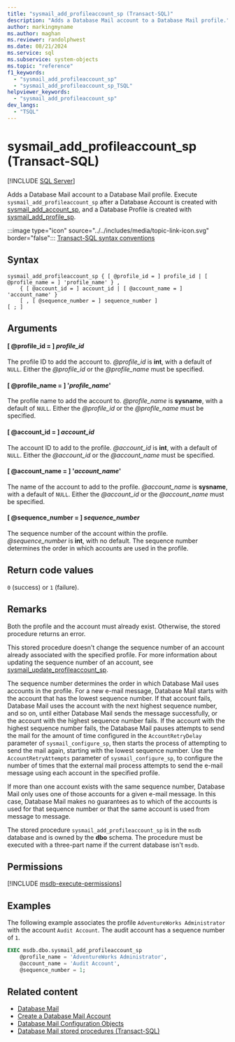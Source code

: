 ```yaml
---
title: "sysmail_add_profileaccount_sp (Transact-SQL)"
description: "Adds a Database Mail account to a Database Mail profile."
author: markingmyname
ms.author: maghan
ms.reviewer: randolphwest
ms.date: 08/21/2024
ms.service: sql
ms.subservice: system-objects
ms.topic: "reference"
f1_keywords:
  - "sysmail_add_profileaccount_sp"
  - "sysmail_add_profileaccount_sp_TSQL"
helpviewer_keywords:
  - "sysmail_add_profileaccount_sp"
dev_langs:
  - "TSQL"
---
```

# sysmail_add_profileaccount_sp (Transact-SQL)

[!INCLUDE [SQL Server](../../includes/applies-to-version/sqlserver.md)]

Adds a Database Mail account to a Database Mail profile. Execute `sysmail_add_profileaccount_sp` after a Database Account is created with [sysmail_add_account_sp](sysmail-add-account-sp-transact-sql.md), and a Database Profile is created with [sysmail_add_profile_sp](sysmail-add-profile-sp-transact-sql.md).

:::image type="icon" source="../../includes/media/topic-link-icon.svg" border="false"::: [Transact-SQL syntax conventions](../../t-sql/language-elements/transact-sql-syntax-conventions-transact-sql.md)

## Syntax

```syntaxsql
sysmail_add_profileaccount_sp { [ @profile_id = ] profile_id | [ @profile_name = ] 'profile_name' } ,
    { [ @account_id = ] account_id | [ @account_name = ] 'account_name' }
    [ , [ @sequence_number = ] sequence_number ]
[ ; ]
```

## Arguments

#### [ @profile_id = ] *profile_id*

The profile ID to add the account to. *@profile_id* is **int**, with a default of `NULL`. Either the *@profile_id* or the *@profile_name* must be specified.

#### [ @profile_name = ] '*profile_name*'

The profile name to add the account to. *@profile_name* is **sysname**, with a default of `NULL`. Either the *@profile_id* or the *@profile_name* must be specified.

#### [ @account_id = ] *account_id*

The account ID to add to the profile. *@account_id* is **int**, with a default of `NULL`. Either the *@account_id* or the *@account_name* must be specified.

#### [ @account_name = ] '*account_name*'

The name of the account to add to the profile. *@account_name* is **sysname**, with a default of `NULL`. Either the *@account_id* or the *@account_name* must be specified.

#### [ @sequence_number = ] *sequence_number*

The sequence number of the account within the profile. *@sequence_number* is **int**, with no default. The sequence number determines the order in which accounts are used in the profile.

## Return code values

`0` (success) or `1` (failure).

## Remarks

Both the profile and the account must already exist. Otherwise, the stored procedure returns an error.

This stored procedure doesn't change the sequence number of an account already associated with the specified profile. For more information about updating the sequence number of an account, see [sysmail_update_profileaccount_sp](sysmail-update-profileaccount-sp-transact-sql.md).

The sequence number determines the order in which Database Mail uses accounts in the profile. For a new e-mail message, Database Mail starts with the account that has the lowest sequence number. If that account fails, Database Mail uses the account with the next highest sequence number, and so on, until either Database Mail sends the message successfully, or the account with the highest sequence number fails. If the account with the highest sequence number fails, the Database Mail pauses attempts to send the mail for the amount of time configured in the `AccountRetryDelay` parameter of `sysmail_configure_sp`, then starts the process of attempting to send the mail again, starting with the lowest sequence number. Use the `AccountRetryAttempts` parameter of `sysmail_configure_sp`, to configure the number of times that the external mail process attempts to send the e-mail message using each account in the specified profile.

If more than one account exists with the same sequence number, Database Mail only uses one of those accounts for a given e-mail message. In this case, Database Mail makes no guarantees as to which of the accounts is used for that sequence number or that the same account is used from message to message.

The stored procedure `sysmail_add_profileaccount_sp` is in the `msdb` database and is owned by the **dbo** schema. The procedure must be executed with a three-part name if the current database isn't `msdb`.

## Permissions

[!INCLUDE [msdb-execute-permissions](../../includes/msdb-execute-permissions.md)]

## Examples

The following example associates the profile `AdventureWorks Administrator` with the account `Audit Account`. The audit account has a sequence number of `1`.

```sql
EXEC msdb.dbo.sysmail_add_profileaccount_sp
    @profile_name = 'AdventureWorks Administrator',
    @account_name = 'Audit Account',
    @sequence_number = 1;
```

## Related content

- [Database Mail](../database-mail/database-mail.md)
- [Create a Database Mail Account](../database-mail/create-a-database-mail-account.md)
- [Database Mail Configuration Objects](../database-mail/database-mail-configuration-objects.md)
- [Database Mail stored procedures (Transact-SQL)](database-mail-stored-procedures-transact-sql.md)
